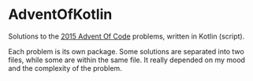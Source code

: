 AdventOfKotlin
===

Solutions to the [2015 Advent Of Code](http://adventofcode.com/) problems, written in Kotlin (script).

Each problem is its own package. Some solutions are separated into two files, while some are within the same file. It really depended on my mood and the complexity of the problem.
